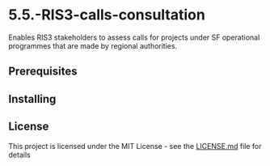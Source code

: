 # 5.5.-RIS3-calls-consultation
Enables RIS3 stakeholders to assess calls for projects under SF operational programmes that are made by regional authorities. 

## Prerequisites

## Installing

## License
This project is licensed under the MIT License - see the [LICENSE.md](https://opensource.org/licenses/MIT) file for details
